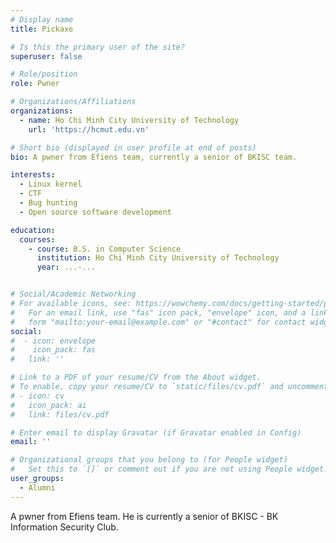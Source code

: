 ```yaml
---
# Display name
title: Pickaxe

# Is this the primary user of the site?
superuser: false

# Role/position
role: Pwner

# Organizations/Affiliations
organizations:
  - name: Ho Chi Minh City University of Technology
    url: 'https://hcmut.edu.vn'

# Short bio (displayed in user profile at end of posts)
bio: A pwner from Efiens team, currently a senior of BKISC team.

interests:
  - Linux kernel
  - CTF
  - Bug hunting
  - Open source software development

education:
  courses:
    - course: B.S. in Computer Science
      institution: Ho Chi Minh City University of Technology
      year: ...-...


# Social/Academic Networking
# For available icons, see: https://wowchemy.com/docs/getting-started/page-builder/#icons
#   For an email link, use "fas" icon pack, "envelope" icon, and a link in the
#   form "mailto:your-email@example.com" or "#contact" for contact widget.
social:
#  - icon: envelope
#    icon_pack: fas
#   link: ''

# Link to a PDF of your resume/CV from the About widget.
# To enable, copy your resume/CV to `static/files/cv.pdf` and uncomment the lines below.
# - icon: cv
#   icon_pack: ai
#   link: files/cv.pdf

# Enter email to display Gravatar (if Gravatar enabled in Config)
email: ''

# Organizational groups that you belong to (for People widget)
#   Set this to `[]` or comment out if you are not using People widget.
user_groups:
  - Alumni
---
```


A pwner from Efiens team. He is currently a senior of BKISC - BK Information Security Club.
